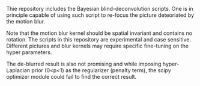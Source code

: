 Thie repository includes the Bayesian blind-deconvolution scripts. One is in principle capable of using such script to re-focus the picture deteoriated by the motion blur.

Note that the motion blur kernel should be spatial invariant and contains no rotation. The scripts in this repository are experimental and case sensitive. Different pictures and blur kernels may require specific fine-tuning on the hyper parameters.

The de-blurred result is also not promising and while imposing hyper-Laplacian prior (0<p<1) as the regularizer (penalty term), the scipy optimizer module could fail to find the correct result. 
